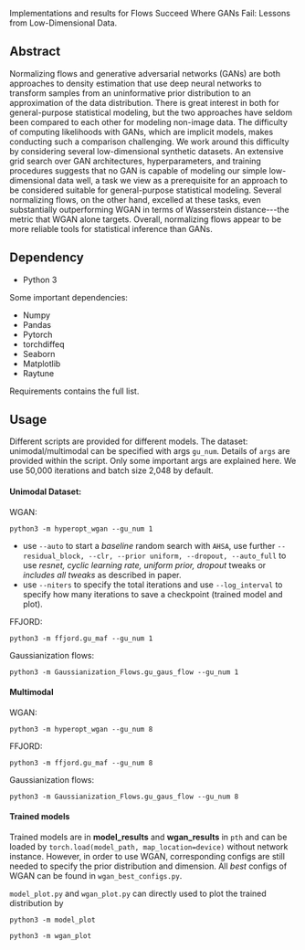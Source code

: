 Implementations and results for Flows Succeed Where GANs Fail: Lessons from Low-Dimensional Data.

## Abstract

Normalizing flows and generative adversarial networks (GANs) are both approaches to density estimation that use deep neural networks to transform samples from an uninformative prior distribution to an approximation of the data distribution. There is great interest in both for general-purpose statistical modeling, but the two approaches have seldom been compared to each other for modeling non-image data. The difficulty of computing likelihoods with GANs, which are implicit models, makes conducting such a comparison challenging. We work around this difficulty by considering several low-dimensional synthetic datasets. An extensive grid search over GAN architectures, hyperparameters, and training procedures suggests that no GAN is capable of modeling our simple low-dimensional data well, a task we view as a prerequisite for an approach to be considered suitable for general-purpose statistical modeling. Several normalizing flows, on the other hand, excelled at these tasks, even substantially outperforming WGAN in terms of Wasserstein distance---the metric that WGAN alone targets. Overall, normalizing flows appear to be more reliable tools for statistical inference than GANs.

## Dependency

- Python 3

Some important dependencies:

- Numpy
- Pandas
- Pytorch
- torchdiffeq
- Seaborn
- Matplotlib
- Raytune

Requirements contains the full list.

## Usage

Different scripts are provided for different models. The dataset: unimodal/multimodal can be specified with args `gu_num`. Details of `args` are provided within the script. Only some important args are explained here. We use 50,000 iterations and batch size 2,048 by default.

#### Unimodal Dataset:

WGAN: 

`python3 -m hyperopt_wgan --gu_num 1`

- use `--auto` to start a *baseline* random search with `AHSA`, use further `--residual_block, --clr, --prior uniform, --dropout, --auto_full` to use  *resnet, cyclic learning rate, uniform prior, dropout* tweaks or *includes all tweaks* as described in paper. 
- use `--niters` to specify the total iterations and use `--log_interval` to specify how many iterations to save a checkpoint (trained model and plot). 

FFJORD:

`python3 -m ffjord.gu_maf --gu_num 1`

Gaussianization flows:

`python3 -m Gaussianization_Flows.gu_gaus_flow --gu_num 1`



#### Multimodal

WGAN: 

`python3 -m hyperopt_wgan --gu_num 8`

FFJORD:

`python3 -m ffjord.gu_maf --gu_num 8`

Gaussianization flows:

`python3 -m Gaussianization_Flows.gu_gaus_flow --gu_num 8`



#### Trained models

Trained models are in **model_results** and **wgan_results** in `pth` and can be loaded by `torch.load(model_path, map_location=device)` without network instance. However, in order to use WGAN, corresponding configs are still needed to specify the prior distribution and dimension. All *best* configs of WGAN can be found in `wgan_best_configs.py`. 

`model_plot.py` and `wgan_plot.py` can directly used to plot the trained distribution by

`python3 -m model_plot` 

`python3 -m wgan_plot`

